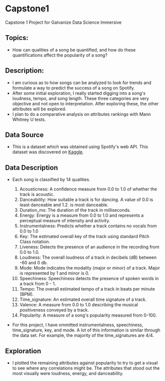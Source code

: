 # Capstone1
Capstone 1 Project for Galvanize Data Science Immersive

## Topics:
- How can qualities of a song be quantified, and how do these quantifications affect the popularity of a song?

## Description:
- I am curious as to how songs can be analyzed to look for trends and formulate a way to predict the success of a song on Spotify.
- After some initial exploration, I really started digging into a song's loudness, tempo, and song length.  These three categories are very objective and not open to interpretation.  After exploring these, the other attributes will be explored.
- I plan to do a comparative analysis on attributes rankings with Mann Whitney U tests.

## Data Source
- This is a dataset which was obtained using Spotify's web API.  This dataset was discovered on [Kaggle](https://www.kaggle.com/tomigelo/spotify-audio-features/home?select=SpotifyAudioFeaturesNov2018.csv "Title").

## Data Description
- Each song is classified by 14 qualities.
    1. Acousticness: A confidence measure from 0.0 to 1.0 of whether the track is acoustic.
    2. Danceability: How suitable a track is for dancing. A value of 0.0 is least danceable and 1.2. is most danceable.
	3. Duration_ms: The duration of the track in milliseconds.
    4. Energy: Energy is a measure from 0.0 to 1.0 and represents a perceptual measure of intensity and activity.
	5. Instrumentalness: Predicts whether a track contains no vocals from 0.0 to 1.0
    6. Key: The estimated overall key of the track using standard Pitch Class notation.
	7. Liveness: Detects the presence of an audience in the recording from 0.0 to 1.0.
    8. Loudness: The overall loudness of a track in decibels (dB) between -60 and 0 db.
	9. Mode: Mode indicates the modality (major or minor) of a track. Major is represented by 1 and minor is 0.
	10. Speechiness: Speechiness detects the presence of spoken words in a track from 0 - 1.
	11. Tempo: The overall estimated tempo of a track in beats per minute (BPM).
	12. Time_signature: An estimated overall time signature of a track.
	13. Valence: A measure from 0.0 to 1.0 describing the musical positiveness conveyed by a track.
	14. Popularity: A measure of a song's popularity measured from 0-100.

- For this project, I have ommitted instrumentalness, speechiness, time_signature, key, and mode.  A lot of this information is similar through the data set.  For example, the majority of the time_signatures are 4/4.

## Exploration
- I plotted the remaining attributes against popularity to try to get a visual to see where any correlations might be.  The attributes that stood out the most visually were loudness, energy, and danceability.